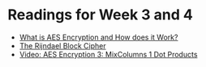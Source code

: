 # Readings for Week 3 and 4
- [What is AES Encryption and How does it
  Work?](https://www.simplilearn.com/tutorials/cryptography-tutorial/aes-encryption)
- [The Rijndael Block
  Cipher](https://csrc.nist.gov/csrc/media/projects/cryptographic-standards-and-guidelines/documents/aes-development/rijndael-ammended.pdf)
- [Video: AES Encryption 3: MixColumns 1 Dot
  Products](https://www.youtube.com/watch?v=dRYHSf5A4lw)


